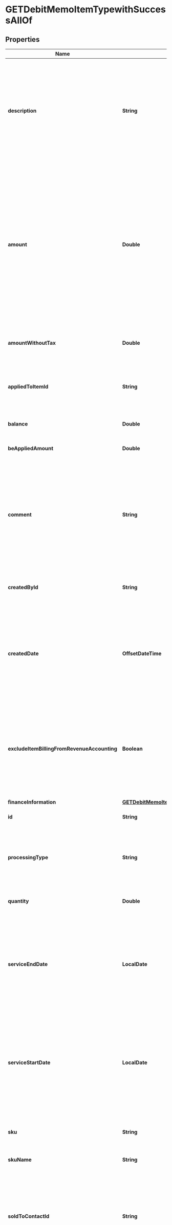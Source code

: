 

# GETDebitMemoItemTypewithSuccessAllOf


## Properties

| Name | Type | Description | Notes |
|------------ | ------------- | ------------- | -------------|
|**description** | **String** | The description of the debit memo item.  **Note**: This field is only available if you set the &#x60;zuora-version&#x60; request header to &#x60;257.0&#x60; or later [available versions](https://developer.zuora.com/api-references/api/overview/#section/API-Versions/Minor-Version).  |  [optional] |
|**amount** | **Double** | The amount of the debit memo item. For tax-inclusive debit memo items, the amount indicates the debit memo item amount including tax. For tax-exclusive debit memo items, the amount indicates the debit memo item amount excluding tax.  |  [optional] |
|**amountWithoutTax** | **Double** | The debit memo item amount excluding tax.  |  [optional] |
|**appliedToItemId** | **String** | The parent debit memo item that this debit memo items is applied to if this item is discount.  |  [optional] |
|**balance** | **Double** | The balance of the debit memo item.  |  [optional] |
|**beAppliedAmount** | **Double** | The applied amount of the debit memo item.  |  [optional] |
|**comment** | **String** | Comments about the debit memo item.  **Note**: This field is not available if you set the &#x60;zuora-version&#x60; request header to &#x60;257.0&#x60; or later [available versions](https://developer.zuora.com/api-references/api/overview/#section/API-Versions/Minor-Version).  |  [optional] |
|**createdById** | **String** | The ID of the Zuora user who created the debit memo item.  |  [optional] |
|**createdDate** | **OffsetDateTime** | The date and time when the debit memo item was created, in &#x60;yyyy-mm-dd hh:mm:ss&#x60; format. For example, 2017-03-01 15:31:10.  |  [optional] |
|**excludeItemBillingFromRevenueAccounting** | **Boolean** | The flag to exclude the debit memo item from revenue accounting.  **Note**: This field is only available if you have the Billing - Revenue Integration feature enabled.   |  [optional] |
|**financeInformation** | [**GETDebitMemoItemTypewithSuccessAllOfFinanceInformation**](GETDebitMemoItemTypewithSuccessAllOfFinanceInformation.md) |  |  [optional] |
|**id** | **String** | The ID of the debit memo item.  |  [optional] |
|**processingType** | **String** | The kind of the charge for the debit memo item. Its possible values are &#x60;Charge&#x60; and &#x60;Discount&#x60;.   |  [optional] |
|**quantity** | **Double** | The number of units for the debit memo item.  |  [optional] |
|**serviceEndDate** | **LocalDate** | The end date of the service period associated with this debit memo item. Service ends one second before the date specified in this field.  |  [optional] |
|**serviceStartDate** | **LocalDate** | The start date of the service period associated with this debit memo item. If the associated charge is a one-time fee, this date is the date of that charge.  |  [optional] |
|**sku** | **String** | The SKU for the product associated with the debit memo item.  |  [optional] |
|**skuName** | **String** | The name of the SKU.  |  [optional] |
|**soldToContactId** | **String** | The ID of the sold-to contact associated with the invoice item.  The value of this field is &#x60;null&#x60; if you have the [Flexible Billing Attributes](https://knowledgecenter.zuora.com/Billing/Subscriptions/Flexible_Billing_Attributes) feature disabled.  |  [optional] |
|**soldToContactSnapshotId** | **String** | The ID of the sold-to contact snapshot associated with the invoice item.  The value of this field is &#x60;null&#x60; if you have the [Flexible Billing Attributes](https://knowledgecenter.zuora.com/Billing/Subscriptions/Flexible_Billing_Attributes) feature disabled.                 |  [optional] |
|**sourceItemId** | **String** | The ID of the source item.  |  [optional] |
|**sourceItemType** | [**SourceItemTypeEnum**](#SourceItemTypeEnum) | The type of the source item.  |  [optional] |
|**subscriptionId** | **String** | The ID of the subscription associated with the debit memo item.  |  [optional] |
|**taxItems** | [**List&lt;GETDMTaxItemType&gt;**](GETDMTaxItemType.md) | Container for the taxation items of the debit memo item.   **Note**: This field is not available if you set the &#x60;zuora-version&#x60; request header to &#x60;239.0&#x60; or later [available versions](https://developer.zuora.com/api-references/api/overview/#section/API-Versions/Minor-Version).  |  [optional] |
|**taxMode** | [**TaxModeEnum**](#TaxModeEnum) | The tax mode of the debit memo item, indicating whether the amount of the debit memo item includes tax.  |  [optional] |
|**taxationItems** | [**GETDebitMemoItemTypewithSuccessAllOfTaxationItems**](GETDebitMemoItemTypewithSuccessAllOfTaxationItems.md) |  |  [optional] |
|**unitOfMeasure** | **String** | The units to measure usage.  |  [optional] |
|**unitPrice** | **Double** | The per-unit price of the debit memo item.  |  [optional] |
|**updatedById** | **String** | The ID of the Zuora user who last updated the debit memo item.  |  [optional] |
|**updatedDate** | **OffsetDateTime** | The date and time when the debit memo item was last updated, in &#x60;yyyy-mm-dd hh:mm:ss&#x60; format. For example, 2017-03-02 15:36:10.  |  [optional] |



## Enum: SourceItemTypeEnum

| Name | Value |
|---- | -----|
| CREDITMEMOITEM | &quot;CreditMemoItem&quot; |
| SUBSCRIPTIONCOMPONENT | &quot;SubscriptionComponent&quot; |
| INVOICEDETAIL | &quot;InvoiceDetail&quot; |
| PRODUCTRATEPLANCHARGE | &quot;ProductRatePlanCharge&quot; |



## Enum: TaxModeEnum

| Name | Value |
|---- | -----|
| TAXEXCLUSIVE | &quot;TaxExclusive&quot; |
| TAXINCLUSIVE | &quot;TaxInclusive&quot; |




